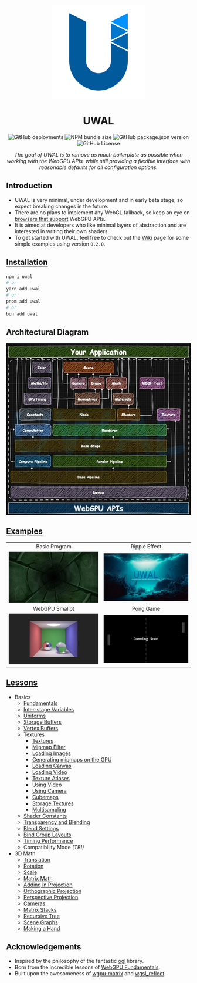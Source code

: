 <p align="center">
  <a title="UWAL" href="https://ustymukhman.github.io/uwal/" target="_blank" rel="noopener noreferrer">
    <img alt="UWAL" src="assets/favicon.svg" width="256" height="256" />
  </a>
</p>

<h1 align="center">UWAL</h1>

<p align="center">
  <img alt="GitHub deployments" src="https://img.shields.io/github/deployments/UstymUkhman/uwal/github-pages?style=flat-square" />
  <img alt="NPM bundle size" src="https://img.shields.io/bundlejs/size/uwal?style=flat-square" />
  <img alt="GitHub package.json version" src="https://img.shields.io/github/package-json/v/UstymUkhman/uwal?color=orange&style=flat-square" />
  <img alt="GitHub License" src="https://img.shields.io/github/license/UstymUkhman/uwal?color=lightgrey&style=flat-square" />
</p>

<p align="center">
  <i>The goal of UWAL is to remove as much boilerplate as possible when working with the WebGPU APIs, while still providing a flexible interface with reasonable defaults for all configuration options.</i>
</p>

## Introduction

- UWAL is very minimal, under development and in early beta stage, so expect breaking changes in the future.
- There are no plans to implement any WebGL fallback, so keep an eye on [browsers that support](https://caniuse.com/webgpu) WebGPU APIs.
- It is aimed at developers who like minimal layers of abstraction and are interested in writing their own shaders.
- To get started with UWAL, feel free to check out the [Wiki](https://github.com/UstymUkhman/uwal/wiki) page for some simple examples using version `0.2.0`.

## [Installation](https://www.npmjs.com/package/uwal)

```bash
npm i uwal
# or
yarn add uwal
# or
pnpm add uwal
# or
bun add uwal
```

## Architectural Diagram

![Architectural Diagram](assets/images/diagram.jpg)

## [Examples](https://ustymukhman.github.io/uwal/dist/examples/examples.html)

|   |   |
|:-:|:-:|
| Basic Program | Ripple Effect |
| [![Basic Program](assets/images/BasicProgram.jpg)](https://www.youtube.com/watch?v=TOCvJR07H6k) | [![Ripple Effect](assets/images/RippleEffect.jpg)](https://www.youtube.com/watch?v=j07n96qDe20) |
| WebGPU Smallpt | Pong Game |
| [![WebGPU Smallpt](assets/images/WebGPUSmallpt.jpg)](https://ustymukhman.github.io/uwal-webgpu-smallpt/dist/) | [![Pong Game](assets/images/PongGame.jpg)]() |

## [Lessons](https://github.com/UstymUkhman/uwal-webgpu-fundamentals)

- Basics
  - [Fundamentals](https://ustymukhman.github.io/uwal-webgpu-fundamentals/dist/#fundamentals)
  - [Inter-stage Variables](https://ustymukhman.github.io/uwal-webgpu-fundamentals/dist/#inter-stage-variables)
  - [Uniforms](https://ustymukhman.github.io/uwal-webgpu-fundamentals/dist/#uniforms)
  - [Storage Buffers](https://ustymukhman.github.io/uwal-webgpu-fundamentals/dist/#storage-buffers)
  - [Vertex Buffers](https://ustymukhman.github.io/uwal-webgpu-fundamentals/dist/#vertex-buffers)
  - Textures
    - [Textures](https://ustymukhman.github.io/uwal-webgpu-fundamentals/dist/#textures)
    - [Mipmap Filter](https://ustymukhman.github.io/uwal-webgpu-fundamentals/dist/#mipmap-filter)
    - [Loading Images](https://ustymukhman.github.io/uwal-webgpu-fundamentals/dist/#loading-images)
    - [Generating mipmaps on the GPU](https://ustymukhman.github.io/uwal-webgpu-fundamentals/dist/#gpu-mipmaps)
    - [Loading Canvas](https://ustymukhman.github.io/uwal-webgpu-fundamentals/dist/#loading-canvas)
    - [Loading Video](https://ustymukhman.github.io/uwal-webgpu-fundamentals/dist/#loading-video)
    - [Texture Atlases](https://ustymukhman.github.io/uwal-webgpu-fundamentals/dist/#texture-atlases)
    - [Using Video](https://ustymukhman.github.io/uwal-webgpu-fundamentals/dist/#using-video)
    - [Using Camera](https://ustymukhman.github.io/uwal-webgpu-fundamentals/dist/#using-camera)
    - [Cubemaps](https://ustymukhman.github.io/uwal-webgpu-fundamentals/dist/#cubemaps)
    - [Storage Textures](https://ustymukhman.github.io/uwal-webgpu-fundamentals/dist/#storage-textures)
    - [Multisampling](https://ustymukhman.github.io/uwal-webgpu-fundamentals/dist/#multisampling)
  - [Shader Constants](https://ustymukhman.github.io/uwal-webgpu-fundamentals/dist/#shader-constants)
  - [Transparency and Blending](https://ustymukhman.github.io/uwal-webgpu-fundamentals/dist/#transparency)
  - [Blend Settings](https://ustymukhman.github.io/uwal-webgpu-fundamentals/dist/#blend-settings)
  - [Bind Group Layouts](https://ustymukhman.github.io/uwal-webgpu-fundamentals/dist/#bind-group-layouts)
  - [Timing Performance](https://ustymukhman.github.io/uwal-webgpu-fundamentals/dist/#timing-performance)
  - Compatibility Mode _(TBI)_
- 3D Math
  - [Translation](https://ustymukhman.github.io/uwal-webgpu-fundamentals/dist/#translation)
  - [Rotation](https://ustymukhman.github.io/uwal-webgpu-fundamentals/dist/#rotation)
  - [Scale](https://ustymukhman.github.io/uwal-webgpu-fundamentals/dist/#scale)
  - [Matrix Math](https://ustymukhman.github.io/uwal/dist/lessons/lessons.html#matrix-math)
  - [Adding in Projection](https://ustymukhman.github.io/uwal-webgpu-fundamentals/dist/#adding-projection)
  - [Orthographic Projection](https://ustymukhman.github.io/uwal-webgpu-fundamentals/dist/#orthographic-projection)
  - [Perspective Projection](https://ustymukhman.github.io/uwal-webgpu-fundamentals/dist/#perspective-projection)
  - [Cameras](https://ustymukhman.github.io/uwal-webgpu-fundamentals/dist/#cameras)
  - [Matrix Stacks](https://ustymukhman.github.io/uwal-webgpu-fundamentals/dist/#matrix-stacks)
  - [Recursive Tree](https://ustymukhman.github.io/uwal-webgpu-fundamentals/dist/#recursive-tree)
  - [Scene Graphs](https://ustymukhman.github.io/uwal/dist/lessons/lessons.html#scene-graphs)
  - [Making a Hand](https://ustymukhman.github.io/uwal-webgpu-fundamentals/dist/#making-hand)

## Acknowledgements

- Inspired by the philosophy of the fantastic [ogl](https://github.com/oframe/ogl) library.
- Born from the incredible lessons of [WebGPU Fundamentals](https://webgpufundamentals.org/).
- Built upon the awesomeness of [wgpu-matrix](https://github.com/greggman/wgpu-matrix) and [wgsl_reflect](https://github.com/brendan-duncan/wgsl_reflect).
